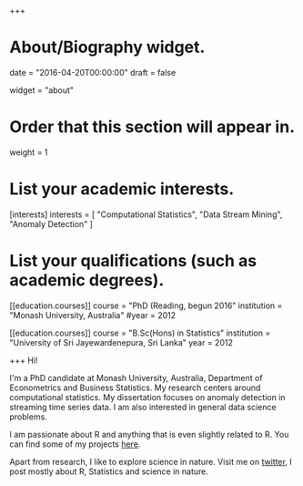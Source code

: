 +++
# About/Biography widget.

date = "2016-04-20T00:00:00"
draft = false

widget = "about"

# Order that this section will appear in.
weight = 1

# List your academic interests.
[interests]
  interests = [
    "Computational Statistics",
    "Data Stream Mining",
    "Anomaly Detection"
  ]

# List your qualifications (such as academic degrees).
[[education.courses]]
  course = "PhD (Reading, begun 2016"
  institution = "Monash University, Australia"
  #year = 2012

[[education.courses]]
  course = "B.Sc(Hons) in Statistics"
  institution = "University of Sri Jayewardenepura, Sri Lanka"
  year = 2012
 
+++
Hi!

I'm a PhD candidate at Monash University, Australia, Department of Econometrics and Business Statistics. 
My research centers around computational statistics. My dissertation focuses on anomaly detection in streaming time series data. I am also interested in general data science problems.

I am passionate about R and  anything that is even slightly related to R. You can find some of my projects [here](https://prital.netlify.com/#projects).

Apart from  research, I like to explore science in nature. Visit me on [twitter](https://twitter.com/prital19), I post mostly about R, Statistics and science in nature. 


